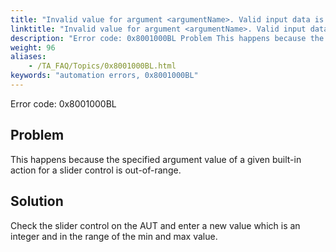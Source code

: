 ```yaml
--- 
title: "Invalid value for argument <argumentName>. Valid input data is an integer in the range of <minNumber> to <maxNumber>"
linktitle: "Invalid value for argument <argumentName>. Valid input data is an integer in the range of <minNumber> to <maxNumber>"
description: "Error code: 0x8001000BL Problem This happens because the specified argument value of a given built-in action for a slider control is out-of-range. Solution Check the slider control on the AUT and ..."
weight: 96
aliases: 
    - /TA_FAQ/Topics/0x8001000BL.html
keywords: "automation errors, 0x8001000BL"
---
```


Error code: 0x8001000BL

## Problem

This happens because the specified argument value of a given built-in action for a slider control is out-of-range.

## Solution

Check the slider control on the AUT and enter a new value which is an integer and in the range of the min and max value.




